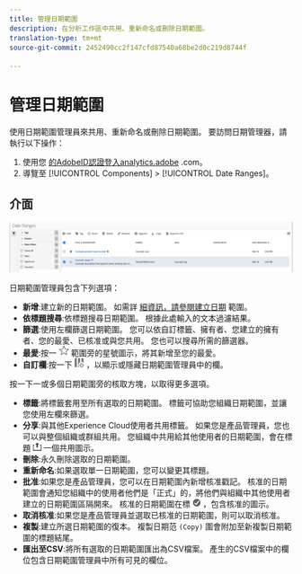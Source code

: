 ```yaml
---
title: 管理日期範圍
description: 在分析工作區中共用、重新命名或刪除日期範圍。
translation-type: tm+mt
source-git-commit: 2452490cc2f147cfd87540a68be2d0c219d8744f

---
```



# 管理日期範圍

使用日期範圍管理員來共用、重新命名或刪除日期範圍。 要訪問日期管理器，請執行以下操作：

1. 使用您 [的AdobeID認證登入analytics.adobe](https://analytics.adobe.com) .com。
1. 導覽至 [!UICONTROL Components] > [!UICONTROL Date Ranges]。

## 介面

![UI](../assets/date-range-ui.png)

日期範圍管理員包含下列選項：

* **新增**:建立新的日期範圍。 如需詳 [細資訊，請參閱建立日期](create.md) 範圍。
* **依標題搜尋**:依標題搜尋日期範圍。 根據此處輸入的文本過濾結果。
* **篩選**:使用左欄篩選日期範圍。 您可以依自訂標籤、擁有者、您建立的擁有者、您的最愛、已核准或與您共用。 您也可以搜尋所需的篩選器。
* **最愛**:按一 ![下日期](../assets/star.png) 範圍旁的星號圖示，將其新增至您的最愛。
* **自訂欄**:按一下 ![欄圖示](../assets/columns.png) ，以顯示或隱藏日期範圍管理員中的欄。

按一下一或多個日期範圍旁的核取方塊，以取得更多選項。

* **標籤**:將標籤套用至所有選取的日期範圍。 標籤可協助您組織日期範圍，並讓您使用左欄來篩選。
* **分享**:與其他Experience Cloud使用者共用標籤。 如果您是產品管理員，您也可以與整個組織或群組共用。 您組織中共用給其他使用者的日期範圍，會在標題 ![旁加](../assets/shared.png) 一個共用圖示。
* **刪除**:永久刪除選取的日期範圍。
* **重新命名**:如果選取單一日期範圍，您可以變更其標題。
* **批准**:如果您是產品管理員，您可以在日期範圍內新增核准戳記。 核准的日期範圍會通知您組織中的使用者他們是「正式」的，將他們與組織中其他使用者建立的日期範圍區隔開來。 核准的日期範圍在標 ![題旁](../assets/approved.png) ，包含核准的圖示。
* **取消核准**:如果您是產品管理員並選取已核准的日期範圍，則可以取消核准。
* **複製**:建立所選日期範圍的復本。 複製日期范 `(Copy)` 圍會附加至新複製日期範圍的標題結尾。
* **匯出至CSV**:將所有選取的日期範圍匯出為CSV檔案。 產生的CSV檔案中的欄位包含日期範圍管理員中所有可見的欄位。
